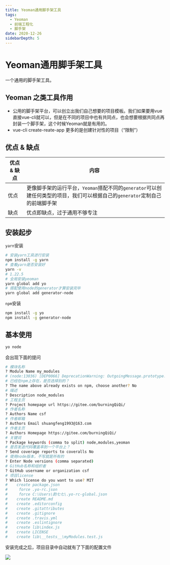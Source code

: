 ```yaml
---
title: Yeoman通用脚手架工具
tags:
  - Yeoman
  - 前端工程化
  - 脚手架
date: 2020-12-26
sidebarDepth: 5
---
```

# Yeoman通用脚手架工具
一个通用的脚手架工具。

## Yeoman 之类工具作用
- 公用的脚手架平台，可以创立出我们自己想要的项目模板。我们如果要用vue直接vue-cli就可以，但是在不同的项目中也有共同点，也会想要根据共同点再封装一个脚手架，这个时候Yeoman就是有用的。
- vue-cli create-reate-app 更多的是创建针对性的项目（“限制”）

## 优点 & 缺点
优点 & 缺点 | 内容
---|---
优点 | 更像脚手架的运行平台，`Yeoman`搭配不同的`generator`可以创建任何类型的项目，我们可以根据自己的`generator`定制自己的前端脚手架
缺点 | 优点即缺点，过于通用不够专注

## 安装起步
`yarn`安装
```bash
# 安装yarn工具进行安装
npm install -g yarn
# 查看yarn是否安装好
yarn -v
# 1.22.5
# 全局安装yeoman
yarn global add yo
# 搭配使用node的generator才算安装完毕
yarn global add generator-node
```
`npm`安装
```bash
npm install -g yo
npm install -g generator-node
```
## 基本使用

```bash
yo node
```
会出现下面的提问
```bash
# 模块名称
? Module Name my_modules
# (node:13036) [DEP0066] DeprecationWarning: OutgoingMessage.prototype._headers is deprecated
# 已经在npm上存在，是否选择别的？
? The name above already exists on npm, choose another? No
# 描述
? Description node_modules
# 工程主页
? Project homepage url https://gitee.com/burningQiQi/
# 作者名称
? Authors Name csf
# 作者邮箱
? Authors Email shuangfeng1993@163.com
# 作者主页
? Authors Homepage https://gitee.com/burningQiQi/
# 关键词
? Package keywords (comma to split) node,modules,yeoman
# 是否发送代码覆盖率到一个平台上？
? Send coverage reports to coveralls No
# 使用node版本，不写就是所有的
? Enter Node versions (comma separated)
# GitHub名称和组织者
? GitHub username or organization csf
# 项目license
? Which license do you want to use? MIT
#    create package.json
#     force .yo-rc.json
#     force C:\Users\韵七七\.yo-rc-global.json
#    create README.md
#    create .editorconfig
#    create .gitattributes
#    create .gitignore
#    create .travis.yml
#    create .eslintignore
#    create lib\index.js
#    create LICENSE
#    create lib\__tests__\myModules.test.js

```
安装完成之后，项目目录中自动就有了下面的配置文件

![](https://p3-juejin.byteimg.com/tos-cn-i-k3u1fbpfcp/b505b71b0dcd4c3893bced27dd9f6df1~tplv-k3u1fbpfcp-watermark.image)


